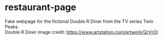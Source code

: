 # restaurant-page
Fake webpage for the fictional Double R Diner from the TV series Twin Peaks.  
Double R Diner image credit: https://www.artstation.com/artwork/QrVrOl
